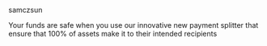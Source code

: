 samczsun

Your funds are safe when you use our innovative new payment splitter that ensure that 100% of assets make it to their intended recipients
